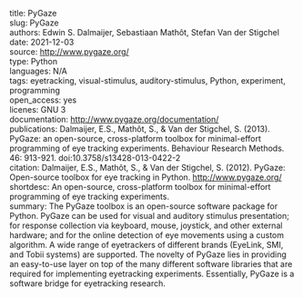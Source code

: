 title: PyGaze  
slug: PyGaze  
authors: Edwin S. Dalmaijer, Sebastiaan Mathôt, Stefan Van der Stigchel  
date: 2021-12-03  
source: http://www.pygaze.org/  
type: Python  
languages: N/A  
tags: eyetracking, visual-stimulus, auditory-stimulus, Python, experiment, programming  
open_access: yes  
licenes: GNU 3  
documentation: http://www.pygaze.org/documentation/  
publications: Dalmaijer, E.S., Mathôt, S., & Van der Stigchel, S. (2013). PyGaze: an open-source, cross-platform toolbox for minimal-effort programming of eye tracking experiments. Behaviour Research Methods. 46: 913-921. doi:10.3758/s13428-013-0422-2  
citation: Dalmaijer, E.S., Mathôt, S., & Van der Stigchel, S. (2012). PyGaze: Open-source toolbox for eye tracking in Python. http://www.pygaze.org/  
shortdesc: An open-source, cross-platform toolbox for minimal-effort programming of eye tracking experiments.  
summary: The PyGaze toolbox is an open-source software package for Python. PyGaze can be used for visual and auditory stimulus presentation; for response collection via keyboard, mouse, joystick, and other external hardware; and for the online detection of eye movements using a custom algorithm. A wide range of eyetrackers of different brands (EyeLink, SMI, and Tobii systems) are supported. The novelty of PyGaze lies in providing an easy-to-use layer on top of the many different software libraries that are required for implementing eyetracking experiments. Essentially, PyGaze is a software bridge for eyetracking research.  
